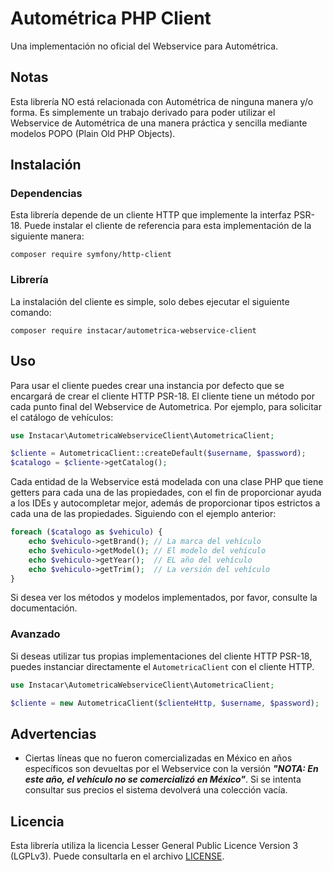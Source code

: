 # Autométrica PHP Client
Una implementación no oficial del Webservice para Autométrica.

## Notas
Esta librería NO está relacionada con Autométrica de ninguna manera y/o forma. Es simplemente un trabajo derivado para
poder utilizar el Webservice de Autométrica de una manera práctica y sencilla mediante modelos POPO (Plain Old PHP 
Objects).

## Instalación
### Dependencias
Esta librería depende de un cliente HTTP que implemente la interfaz PSR-18. Puede instalar el cliente de referencia
para esta implementación de la siguiente manera:

    composer require symfony/http-client

### Librería
La instalación del cliente es simple, solo debes ejecutar el siguiente comando:

    composer require instacar/autometrica-webservice-client

## Uso
Para usar el cliente puedes crear una instancia por defecto que se encargará de crear el cliente HTTP PSR-18. El cliente 
tiene un método por cada punto final del Webservice de Autometrica. Por ejemplo, para solicitar el catálogo de vehículos:

~~~php
use Instacar\AutometricaWebserviceClient\AutometricaClient;

$cliente = AutometricaClient::createDefault($username, $password);
$catalogo = $cliente->getCatalog();
~~~

Cada entidad de la Webservice está modelada con una clase PHP que tiene getters para cada una de las propiedades, con el
fin de proporcionar ayuda a los IDEs y autocompletar mejor, además de proporcionar tipos estrictos a cada una de las 
propiedades. Siguiendo con el ejemplo anterior:

~~~php
foreach ($catalogo as $vehiculo) {
    echo $vehiculo->getBrand(); // La marca del vehículo
    echo $vehiculo->getModel(); // El modelo del vehículo
    echo $vehiculo->getYear();  // EL año del vehículo
    echo $vehiculo->getTrim();  // La versión del vehículo
}
~~~

Si desea ver los métodos y modelos implementados, por favor, consulte la documentación.

### Avanzado
Si deseas utilizar tus propias implementaciones del cliente HTTP PSR-18, puedes instanciar directamente el 
``AutometricaClient`` con el cliente HTTP.

~~~php
use Instacar\AutometricaWebserviceClient\AutometricaClient;

$cliente = new AutometricaClient($clienteHttp, $username, $password);
~~~

## Advertencias
- Ciertas líneas que no fueron comercializadas en México en años específicos son devueltas por el Webservice con la
versión ***"NOTA: En este año, el vehículo no se comercializó en México"***. Si se intenta consultar sus precios el 
sistema devolverá una colección vacía.

## Licencia
Esta librería utiliza la licencia Lesser General Public Licence Version 3 (LGPLv3). Puede consultarla en el archivo
[LICENSE](LICENSE).
